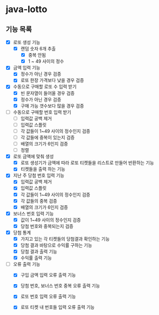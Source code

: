 # java-lotto
## 기능 목록
- [x] 로또 생성 기능
    - [x] 랜덤 숫자 6개 추출
        - [x] 중복 안됨
        - [x] 1 ~ 49 사이의 정수
- [x] 금액 입력 기능
    - [x] 정수가 아닌 경우 검증
    - [x] 로또 한장 가격보다 낮을 경우 검증
- [x] 수동으로 구매할 로또 수 입력 받기
    - [x] 빈 문자열이 들어올 경우 검증
    - [x] 정수가 아닌 경우 검증
    - [x] 구매 가능 갯수보다 많을 경우 검증
- [ ] 수동으로 구매할 번호 입력 받기 
    - [ ] 입력값 공백 제거
    - [ ] 입력값 스플릿
    - [ ] 각 값들이 1~49 사이의 정수인지 검증
    - [ ] 각 값들에 중복이 있는지 검증
    - [ ] 배열의 크기가 6인지 검증
    - [ ] 정렬
- [x] 로또 금액에 맞춰 생성
    - [x] 로또 생성기가 금액에 따라 로또 티켓들을 리스트로 만들어 반환하는 기능
    - [x] 티켓들을 출력 하는 기능
- [x] 지난 주 당첨 번호 입력 기능
    - [x] 입력값 공백 제거
    - [x] 입력값 스플릿
    - [x] 각 값들이 1~49 사이의 정수인지 검증
    - [x] 각 값들의 중복 검증
    - [x] 배열의 크기가 6인지 검증
- [x] 보너스 번호 입력 기능
    - [x] 값이 1~49 사이의 정수인지 검증
    - [x] 당첨 번호와 중복되는지 검증
- [x] 당첨 통계
    - [x] 가지고 있는 각 티켓들의 당첨결과 확인하는 기능
    - [x] 당첨 결과 바탕으로 수익률 구하는 기능
    - [x] 당첨 결과 출력 기능
    - [x] 수익률 출력 기능
- [ ] 오류 출력 기능
    - [x] 구입 금액 입력 오류 출력 기능
    - [x] 당첨 번호, 보너스 번호 중복 오류 출력 기능
    - [x] 로또 번호 입력 오류 출력 기능
    - [x] 로또 티켓 내 번호들 입력 오류 출력 기능

